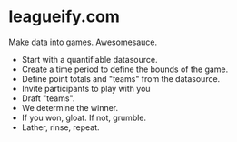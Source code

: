 leagueify.com
=========

Make data into games.  Awesomesauce.

+ Start with a quantifiable datasource.  
+ Create a time period to define the bounds of the game.
+ Define point totals and "teams" from the datasource.
+ Invite participants to play with you
+ Draft "teams".
+ We determine the winner.
+ If you won, gloat.  If not, grumble.
+ Lather, rinse, repeat.
